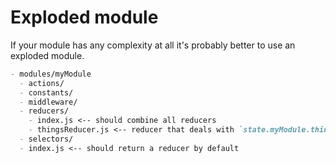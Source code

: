 # Exploded module
If your module has any complexity at all it's probably better to use an exploded module.

```md
- modules/myModule
  - actions/
  - constants/
  - middleware/
  - reducers/
    - index.js <-- should combine all reducers
    - thingsReducer.js <-- reducer that deals with `state.myModule.things`
  - selectors/
  - index.js <-- should return a reducer by default
```
